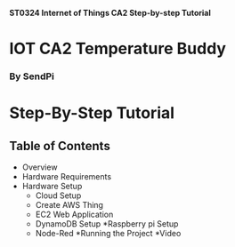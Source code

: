 **ST0324 Internet of Things CA2 Step-by-step Tutorial**

# IOT CA2 Temperature Buddy
### By SendPi

# Step-By-Step Tutorial


## Table of Contents

* Overview
* Hardware Requirements
* Hardware Setup
  - Cloud Setup
  - Create AWS Thing
  - EC2 Web Application
  - DynamoDB Setup
*Raspberry pi Setup
  * Node-Red
*Running the Project
*Video
